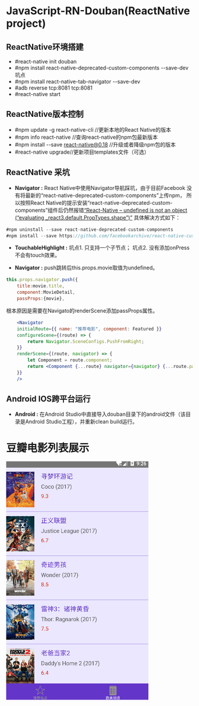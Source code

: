 # JavaScript-RN-Douban(ReactNative project)

## ReactNative环境搭建
  * #react-native init douban
  * #npm install react-native-deprecated-custom-components --save-dev 坑点
  * #npm install react-native-tab-navigator --save-dev
  * #adb reverse tcp:8081 tcp:8081
  * #react-native start

## ReactNative版本控制
  * #npm update -g react-native-cli //更新本地的React Native的版本
  * #npm info react-native //查询react-native的npm包最新版本
  * #npm install --save react-native@0.18 //升级或者降级npm包的版本
  * #react-native upgrade//更新项目templates文件（可选）

## ReactNative 采坑
* **Navigator :** React Native中使用Navigator导航踩坑，由于目前Facebook 没有将最新的“react-native-deprecated-custom-components”上传npm，
所以按照React Native的提示安装“react-native-deprecated-custom-components”组件后仍然报错[“React-Native – undefined is not an object (“evaluating _react3.default.PropTypes.shape”)”](https://stackoverflow.com/questions/47420285/react-native-undefined-is-not-an-object-evaluating-react3-default-proptypes)
具体解决方式如下：
```jsx
#npm uninstall --save react-native-deprecated-custom-components
#npm install --save https://github.com/facebookarchive/react-native-custom-components.git
```
* **TouchableHighlight :** 坑点1. 只支持一个子节点； 坑点2. 没有添加onPress 不会有touch效果。

* **Navigator :** push跳转后this.props.movie取值为undefined。
```jsx
this.props.navigator.push({
    title:movie.title,
    component:MovieDetail,
    passProps:{movie},

```
根本原因是需要在Navigato的renderScene添加passProps属性。
```jsx
    <Navigator
	initialRoute={{ name: "推荐电影", component: Featured }}
	configureScene={(route) => {
	    return Navigator.SceneConfigs.PushFromRight;
	}}
	renderScene={(route, navigator) => {
	    let Component = route.component;
	    return <Component {...route} navigator={navigator} {...route.passProps} />
	}}
    />
```

## Android IOS跨平台运行
* **Android :**  在Android Studio中直接导入douban目录下的android文件（该目录是Android Studio工程），并重新clean build运行。

# 豆瓣电影列表展示
![image](https://github.com/Jony-Li/JavaScript-RN-Douban/blob/master/douban/JavaScript-RN-Douban.gif)